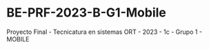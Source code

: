 # BE-PRF-2023-B-G1-Mobile
Proyecto Final - Tecnicatura en sistemas ORT - 2023 - 1c - Grupo 1 -  MOBILE
